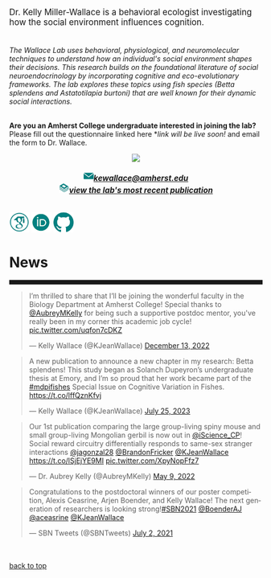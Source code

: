 <body>
		
<div class="container">
<div class="blurb">
<p style="text-align:left;font-size:120%">Dr. Kelly Miller-Wallace is a behavioral ecologist investigating how the social environment influences cognition. <br><br>
	
<i>The Wallace Lab uses behavioral, physiological, and neuromolecular techniques to understand how an individual's social environment shapes their decisions. This research builds on the foundational literature of social neuroendocrinology by incorporating cognitive and eco-evolutionary frameworks. The lab explores these topics using fish species (Betta splendens and Astatotilapia burtoni) that are well known for their dynamic social interactions. <br><br></i>

<b>Are you an Amherst College undergraduate interested in joining the lab?</b> Please fill out the questionnaire linked here **link will be live soon!* and email the form to Dr. Wallace.

</p> 

<p><center><img src="/images/kelly3.png" width="400"> </center></p>
	
<p style="text-align:center;font-size:110%">
<img src="/images/social_media_icons/gmail.png" width="20" height="20"><a href="mailto:kewallace@amherst.edu"><i><b>kewallace@amherst.edu</b></i></a><br>
	<img src="/images/social_media_icons/book.png" width="20" height="20"><a href="https://www.mdpi.com/2410-3888/8/8/384"><i><b>view the lab's most recent publication</b></i></a><br><br>
	
<a href="https://scholar.google.com/citations?user=y8kYZGAAAAAJ&hl=en&oi=ao"> <img src="/images/social_media_icons/googlescholar.png" width="40" height="40"></a>
<a href="https://orcid.org/0000-0002-2361-1213"> <img src="/images/social_media_icons/orcid.png" width="40" height="40"></a>
<a href="https://github.com/kellyjwallace/"> <img src="/images/social_media_icons/github.png" width="40" height="40"></a>
	
<h1>News</h1>
<hr style="height:9px;color:#84949B">

<blockquote class="twitter-tweet"><p lang="en" dir="ltr">I’m thrilled to share that I’ll be joining the wonderful faculty in the Biology Department at Amherst College! Special thanks to <a href="https://twitter.com/AubreyMKelly?ref_src=twsrc%5Etfw">@AubreyMKelly</a> for being such a supportive postdoc mentor, you&#39;ve really been in my corner this academic job cycle! <a href="https://t.co/uqfon7cDKZ">pic.twitter.com/uqfon7cDKZ</a></p>&mdash; Kelly Wallace (@KJeanWallace) <a href="https://twitter.com/KJeanWallace/status/1602474853642149889?ref_src=twsrc%5Etfw">December 13, 2022</a></blockquote> <script async src="https://platform.twitter.com/widgets.js" charset="utf-8"></script>

<blockquote class="twitter-tweet"><p lang="en" dir="ltr">A new publication to announce a new chapter in my research: Betta splendens! This study began as Solanch Dupeyron’s undergraduate thesis at Emory, and I’m so proud that her work became part of the <a href="https://twitter.com/hashtag/mdpifishes?src=hash&amp;ref_src=twsrc%5Etfw">#mdpifishes</a> Special Issue on Cognitive Variation in Fishes. <a href="https://t.co/lffQznKfvj">https://t.co/lffQznKfvj</a></p>&mdash; Kelly Wallace (@KJeanWallace) <a href="https://twitter.com/KJeanWallace/status/1683871814030688263?ref_src=twsrc%5Etfw">July 25, 2023</a></blockquote> <script async src="https://platform.twitter.com/widgets.js" charset="utf-8"></script>
	
<blockquote class="twitter-tweet"><p lang="en" dir="ltr">Our 1st publication comparing the large group-living spiny mouse and small group-living Mongolian gerbil is now out in <a href="https://twitter.com/iScience_CP?ref_src=twsrc%5Etfw">@iScience_CP</a>! Social reward circuitry differentially responds to same-sex stranger interactions <a href="https://twitter.com/jagonzal28?ref_src=twsrc%5Etfw">@jagonzal28</a> <a href="https://twitter.com/BrandonFricker?ref_src=twsrc%5Etfw">@BrandonFricker</a> <a href="https://twitter.com/KJeanWallace?ref_src=twsrc%5Etfw">@KJeanWallace</a> <a href="https://t.co/lSjEjYE9MI">https://t.co/lSjEjYE9MI</a> <a href="https://t.co/XpyNopFfz7">pic.twitter.com/XpyNopFfz7</a></p>&mdash; Dr. Aubrey Kelly (@AubreyMKelly) <a href="https://twitter.com/AubreyMKelly/status/1523705293279965184?ref_src=twsrc%5Etfw">May 9, 2022</a></blockquote> <script async src="https://platform.twitter.com/widgets.js" charset="utf-8"></script>	
	
<blockquote class="twitter-tweet"><p lang="en" dir="ltr">Congratulations to the postdoctoral winners of our poster competition, Alexis Ceasrine, Arjen Boender, and Kelly Wallace! The next generation of researchers is looking strong!<a href="https://twitter.com/hashtag/SBN2021?src=hash&amp;ref_src=twsrc%5Etfw">#SBN2021</a> <a href="https://twitter.com/BoenderAJ?ref_src=twsrc%5Etfw">@BoenderAJ</a> <a href="https://twitter.com/aceasrine?ref_src=twsrc%5Etfw">@aceasrine</a> <a href="https://twitter.com/KJeanWallace?ref_src=twsrc%5Etfw">@KJeanWallace</a></p>&mdash; SBN Tweets (@SBNTweets) <a href="https://twitter.com/SBNTweets/status/1411037118378516480?ref_src=twsrc%5Etfw">July 2, 2021</a></blockquote> <script async src="https://platform.twitter.com/widgets.js" charset="utf-8"></script>
<br><br><a href="../">back to top</a>
